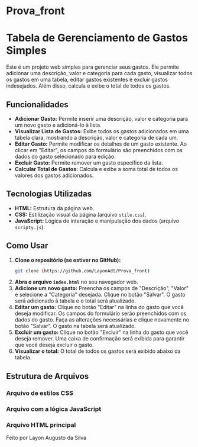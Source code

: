 # Prova_front
# Tabela de Gerenciamento de Gastos Simples

Este é um projeto web simples para gerenciar seus gastos. Ele permite adicionar uma descrição, valor e categoria para cada gasto, visualizar todos os gastos em uma tabela, editar gastos existentes e excluir gastos indesejados. Além disso, calcula e exibe o total de todos os gastos.

## Funcionalidades

* **Adicionar Gasto:** Permite inserir uma descrição, valor e categoria para um novo gasto e adicioná-lo à lista.
* **Visualizar Lista de Gastos:** Exibe todos os gastos adicionados em uma tabela clara, mostrando a descrição, valor e categoria de cada um.
* **Editar Gasto:** Permite modificar os detalhes de um gasto existente. Ao clicar em "Editar", os campos do formulário são preenchidos com os dados do gasto selecionado para edição.
* **Excluir Gasto:** Permite remover um gasto específico da lista.
* **Calcular Total de Gastos:** Calcula e exibe a soma total de todos os valores dos gastos adicionados.

## Tecnologias Utilizadas

* **HTML:** Estrutura da página web.
* **CSS:** Estilização visual da página (arquivo `stile.css`).
* **JavaScript:** Lógica de interação e manipulação dos dados (arquivo `scripty.js`).

## Como Usar

1.  **Clone o repositório (se estiver no GitHub):**
    ```bash
    git clone (https://github.com/LayonAdS/Prova_front)
    ```
2.  **Abra o arquivo `index.html`** no seu navegador web.
3.  **Adicione um novo gasto:** Preencha os campos de "Descrição", "Valor" e selecione a "Categoria" desejada. Clique no botão "Salvar". O gasto será adicionado à tabela e o total será atualizado.
4.  **Editar um gasto:** Clique no botão "Editar" na linha do gasto que você deseja modificar. Os campos do formulário serão preenchidos com os dados do gasto. Faça as alterações necessárias e clique novamente no botão "Salvar". O gasto na tabela será atualizado.
5.  **Excluir um gasto:** Clique no botão "Excluir" na linha do gasto que você deseja remover. Uma caixa de confirmação será exibida para garantir que você deseja excluir o gasto.
6.  **Visualizar o total:** O total de todos os gastos será exibido abaixo da tabela.

## Estrutura de Arquivos


 ### Arquivo de estilos CSS
 ### Arquivo com a lógica JavaScript
 ### Arquivo HTML principal

Feito por Layon Augusto da Silva
